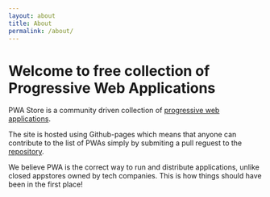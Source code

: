 ```yaml
---
layout: about
title: About
permalink: /about/
---
```


# Welcome to free collection of Progressive Web Applications

PWA Store is a community driven collection of [progressive web applications](https://en.wikipedia.org/wiki/Progressive_web_application).

The site is hosted using Github-pages which means that anyone can contribute to the list of PWAs simply by submiting a pull reguest to the [repository](https://github.com/vielspas/pwastore).

We believe PWA is the correct way to run and distribute applications, unlike closed appstores owned by tech companies. This is how things should have been in the first place!
